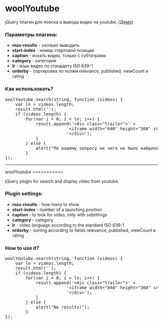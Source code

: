 woolYoutube
===========

jQuery плагин для поиска и вывода видео на youtube. (<a href="http://angular.demosite.pro/youtube/">Демо</a>)

<h3>Параметры плагина:</h3>
<ul>
    <li><b>max-results</b> - сколько выводить</li>
    <li><b>start-index</b> - номер стартовой позиции</li>
    <li><b>caption</b> - искать видео, только с субтитрами</li>
    <li><b>category</b> - категория</li>
    <li><b>lr</b> - язык видео по стандарту ISO 639-1</li>
    <li><b>orderby</b> - сортировка по полям relevance, published, viewCount и rating</li>
</ul>
<h3>Как использовать?</h3>
<pre>
woolYoutube.search(string, function (videos) {
    var ln = videos.length;
    result.html('');
    if (videos.length) {
        for(var i = 0; i < ln; i++) {
            result.append('&lt;div class="trailer"&gt;' +
                        '&lt;iframe width="640" height="360" src="http://www.youtube.com/embed/' + videos[i].id + '" frameborder="0" allowfullscreen&gt;&lt;/iframe&gt;' +
                        '&lt;/div&gt;');
            }
        } else {
            alert("По вашему запросу не чего не было найдено!");
        }
});
</pre>
<hr />
woolYoutube
===========

jQuery plugin for search and display video from youtube.

<h3>Plugin settings:</h3>
<ul>
    <li><b>max-results</b> - how many to show</li>
    <li><b>start-index</b> - number of a launching position</li>
    <li><b>caption</b> - to look for video, only with subtitlings</li>
    <li><b>category</b> - category</li>
    <li><b>lr</b> - video language according to the standard ISO 639-1</li>
    <li><b>orderby</b> - sorting according to fields relevance, published, viewCount и rating</li>
</ul>
<h3>How to use it?</h3>
<pre>
woolYoutube.search(string, function (videos) {
    var ln = videos.length;
    result.html('');
    if (videos.length) {
        for(var i = 0; i < ln; i++) {
            result.append('&lt;div class="trailer"&gt;' +
                        '&lt;iframe width="640" height="360" src="http://www.youtube.com/embed/' + videos[i].id + '" frameborder="0" allowfullscreen&gt;&lt;/iframe&gt;' +
                        '&lt;/div&gt;');
            }
        } else {
            alert("No results!");
        }
});
</pre>
